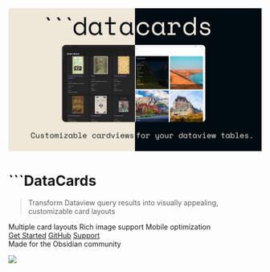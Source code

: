 <!-- _coverpage.md -->

<div class="cover-main-content">
  <img src="assets/images/header-image.png" alt="DataCards Logo" class="cover-logo" />

  # ```DataCards 

  > Transform Dataview query results into visually appealing, customizable card layouts

  <div class="features-highlights">
    <span class="tag"><i class="ph ph-layout"></i>Multiple card layouts</span>
    <span class="tag"><i class="ph ph-image"></i>Rich image support</span>
    <span class="tag"><i class="ph ph-device-mobile"></i>Mobile optimization</span>
  </div>

  <div class="buttons">
    <a href="#/getting-started" class="get-started-button"><i class="ph ph-rocket-launch"></i>Get Started</a>
    <a href="https://github.com/Sophokles187/data-cards" target="_blank" class="github-button"><i class="ph ph-github-logo"></i>GitHub</a>
    <a href="https://ko-fi.com/sophokles" target="_blank" class="kofi-button"><i class="ph ph-coffee"></i>Support</a>
  </div>

  <div class="cover-footer">
    <span>Made for the Obsidian community</span>
  </div>
</div>

<!-- Remove default background image and set hard background -->
![](#050505)
